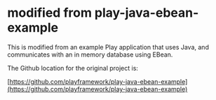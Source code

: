 

# modified from play-java-ebean-example

This is modified from an example Play application that uses Java, and communicates with an in memory database using EBean.

The Github location for the original project is:

[https://github.com/playframework/play-java-ebean-example](https://github.com/playframework/play-java-ebean-example)